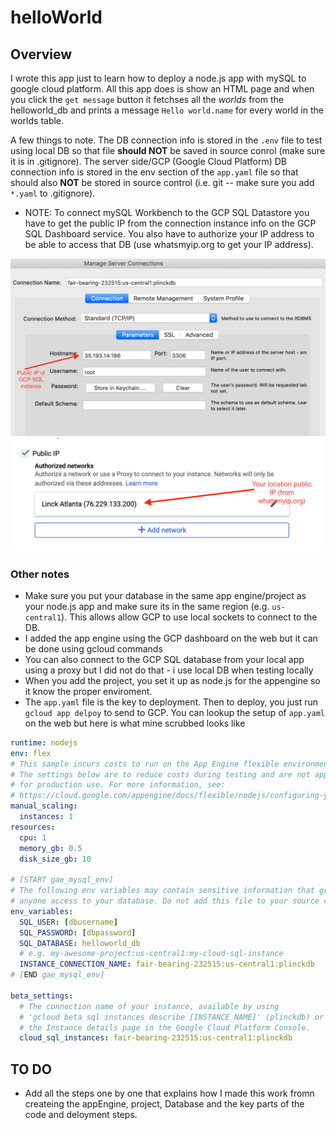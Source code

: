# helloWorld

## Overview

I wrote this app just to learn how to deploy a node.js app with mySQL to google cloud platform.  All this app does is show an HTML page and when you click the `get message` button it fetchses all the *worlds* from the helloworld_db and prints a message `Hello world.name` for every world in the worlds table.  

A few things to note.  The DB connection info is stored in the `.env` file to test using local DB so that file **should NOT** be saved in source conrol (make sure it is in .gitignore).  The server side/GCP (Google Cloud Platform) DB connection info is stored in the env section of the `app.yaml` file so that should also **NOT** be stored in source control (i.e. git -- make sure you add `*.yaml` to .gitignore).

* NOTE: To connect mySQL Workbench to the GCP SQL Datastore you have to get the public IP from the connection instance info on the GCP SQL Dashboard service.  You also have to authorize your IP address to be able to access that DB (use whatsmyip.org to get your IP address).

![mySQL Connection](public/assets/images/SS2.png)
![mySQL Auth GCP](public/assets/images/SS1.png)

### Other notes

* Make sure you put your database in the same app engine/project as your node.js app and make sure its in the same region (e.g. `us-central1`).  This allows allow GCP to use local sockets to connect to the DB.
* I added the app engine using the GCP dashboard on the web but it can be done using gcloud commands
* You can also connect to the GCP SQL database from your local app using a proxy but I did not do that - i use local DB when testing locally
* When you add the project, you set it up as node.js for the appengine so it know the proper enviroment.
* The `app.yaml` file is the key to deployment.  Then to deploy, you just run `gcloud app delpoy` to send to GCP.  You can lookup the setup of `app.yaml` on the web but here is what mine scrubbed looks like

```yaml
runtime: nodejs
env: flex
# This sample incurs costs to run on the App Engine flexible environment.
# The settings below are to reduce costs during testing and are not appropriate
# for production use. For more information, see:
# https://cloud.google.com/appengine/docs/flexible/nodejs/configuring-your-app-with-app-yaml
manual_scaling:
  instances: 1
resources:
  cpu: 1
  memory_gb: 0.5
  disk_size_gb: 10

# [START gae_mysql_env]
# The following env variables may contain sensitive information that grants
# anyone access to your database. Do not add this file to your source control.
env_variables:
  SQL_USER: [dbusername]
  SQL_PASSWORD: [dbpassword]
  SQL_DATABASE: helloworld_db
  # e.g. my-awesome-project:us-central1:my-cloud-sql-instance
  INSTANCE_CONNECTION_NAME: fair-bearing-232515:us-central1:plinckdb
# [END gae_mysql_env]

beta_settings:
  # The connection name of your instance, available by using
  # 'gcloud beta sql instances describe [INSTANCE_NAME]' (plinckdb) or from
  # the Instance details page in the Google Cloud Platform Console.
  cloud_sql_instances: fair-bearing-232515:us-central1:plinckdb
```

## TO DO

* Add all the steps one by one that explains how I made this work fromn createing the appEngine, project, Database and the key parts of the code and deloyment steps.